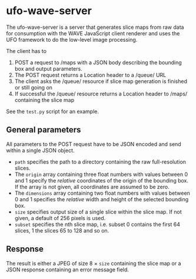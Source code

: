 # ufo-wave-server

The ufo-wave-server is a server that generates slice maps from raw data for
consumption with the WAVE JavaScript client renderer and uses the UFO framework
to do the low-level image processing.

The client has to

1. POST a request to /maps with a JSON body describing the bounding box and
   output parameters.
2. The POST request returns a Location header to a /queue/<id> URL
3. The client asks the /queue/<id> resource if slice map generation is finished
   or still going on
4. If successful the /queue/<id> resource returns a Location header to
   /maps/<id> containing the slice map

See the `test.py` script for an example.


## General parameters

All parameters to the POST request have to be JSON encoded and send within a
single JSON object.

* `path` specifies the path to a directory containing the raw full-resolution slices.
* The `origin` array containing three float numbers with values between 0 and 1
  specify the *relative* coordinates of the origin of the bounding box. If the
  array is not given, all coordinates are assumed to be zero.
* The `dimensions` array containing two float numbers with values between 0 and
  1 specifies the *relative* width and height of the selected bounding box.
* `size` specifies output size of a single slice within the slice map. If not
  given, a default of 256 pixels is used.
* `subset` specifies the nth slice map, i.e. subset 0 contains the first 64
  slices, 1 the slices 65 to 128 and so on.

## Response

The result is either a JPEG of size 8 × `size` containing the slice map or a
JSON response containing an error message field.
